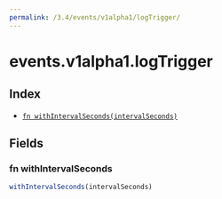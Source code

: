 ```yaml
---
permalink: /3.4/events/v1alpha1/logTrigger/
---
```


# events.v1alpha1.logTrigger



## Index

* [`fn withIntervalSeconds(intervalSeconds)`](#fn-withintervalseconds)

## Fields

### fn withIntervalSeconds

```ts
withIntervalSeconds(intervalSeconds)
```

